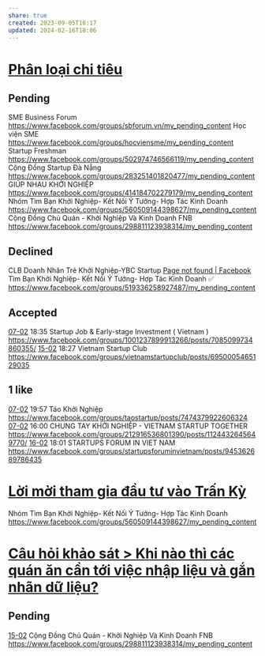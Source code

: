 ```yaml
---
share: true
created: 2023-09-05T16:17
updated: 2024-02-16T18:06
---
```

# [Phân loại chi tiêu](../../../../Tr%E1%BA%A5n%20K%E1%BB%B3/4%20Th%C3%A0nh%20ph%E1%BA%A9m/Truy%E1%BB%81n%20th%C3%B4ng/Ph%C3%A2n%20lo%E1%BA%A1i%20chi%20ti%C3%AAu.md)
## Pending
SME Business Forum https://www.facebook.com/groups/sbforum.vn/my_pending_content
Học viện SME https://www.facebook.com/groups/hocviensme/my_pending_content
Startup Freshman https://www.facebook.com/groups/502974746566119/my_pending_content
Cộng Đồng Startup Đà Nẵng https://www.facebook.com/groups/283251401820477/my_pending_content
GIÚP NHAU KHỞI NGHIỆP https://www.facebook.com/groups/414184702279179/my_pending_content
Nhóm Tìm Bạn Khởi Nghiệp- Kết Nối Ý Tưởng- Hợp Tác Kinh Doanh https://www.facebook.com/groups/560509144398627/my_pending_content
Cộng Đồng Chủ Quán - Khởi Nghiệp Và Kinh Doanh FNB https://www.facebook.com/groups/298811123938314/my_pending_content

## Declined
CLB Doanh Nhân Trẻ Khởi Nghiệp-YBC Startup [Page not found | Facebook](https://www.facebook.com/groups/854111068514353/my_declined_content)
Tìm Bạn Khởi Nghiệp- Kết Nối Ý Tưởng- Hợp Tác Kinh Doanh ✅ https://www.facebook.com/groups/519336258927487/my_pending_content

## Accepted
[07-02](07-02.md) 18:35 Startup Job & Early-stage Investment ( Vietnam ) https://www.facebook.com/groups/1001237899913266/posts/7085099734860355/
[15-02](15-02.md) 18:27 Vietnam Startup Club https://www.facebook.com/groups/vietnamstartupclub/posts/6950005465129035

## 1 like
[07-02](07-02.md) 19:57 Táo Khởi Nghiệp https://www.facebook.com/groups/taostartup/posts/7474379922606324
[07-02](07-02.md) 16:00 CHUNG TAY KHỞI NGHIỆP - VIETNAM STARTUP TOGETHER https://www.facebook.com/groups/212916536801390/posts/1124432645649770/
[16-02](16-02.md) 18:01 STARTUPS FORUM IN VIET NAM https://www.facebook.com/groups/startupsforuminvietnam/posts/945362689786435

# [Lời mời tham gia đầu tư vào Trấn Kỳ](../../../../Tr%E1%BA%A5n%20K%E1%BB%B3/4%20Th%C3%A0nh%20ph%E1%BA%A9m/Truy%E1%BB%81n%20th%C3%B4ng/L%E1%BB%9Di%20m%E1%BB%9Di%20tham%20gia%20%C4%91%E1%BA%A7u%20t%C6%B0%20v%C3%A0o%20Tr%E1%BA%A5n%20K%E1%BB%B3.md) 
Nhóm Tìm Bạn Khởi Nghiệp- Kết Nối Ý Tưởng- Hợp Tác Kinh Doanh https://www.facebook.com/groups/560509144398627/my_pending_content

# [Câu hỏi khảo sát > Khi nào thì các quán ăn cần tới việc nhập liệu và gắn nhãn dữ liệu?](../../../../Tr%E1%BA%A5n%20K%E1%BB%B3/4%20Th%C3%A0nh%20ph%E1%BA%A9m/Ng%C6%B0%E1%BB%9Di%20d%C3%B9ng/Ng%C6%B0%E1%BB%9Di%20d%C3%B9ng%20c%C3%A1%20nh%C3%A2n/Nhu%20c%E1%BA%A7u%20ph%C3%A2n%20lo%E1%BA%A1i%20t%E1%BB%B1%20%C4%91%E1%BB%99ng/C%C3%A2u%20h%E1%BB%8Fi%20kh%E1%BA%A3o%20s%C3%A1t.md#Khi%20nào%20thì%20các%20quán%20ăn%20cần%20tới%20việc%20nhập%20liệu%20và%20gắn%20nhãn%20dữ%20liệu?)
## Pending
[15-02](15-02.md) Cộng Đồng Chủ Quán - Khởi Nghiệp Và Kinh Doanh FNB https://www.facebook.com/groups/298811123938314/my_pending_content
